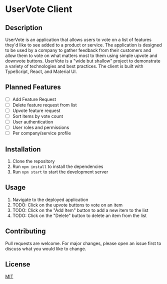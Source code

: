 # UserVote Client

## Description

UserVote is an application that allows users to vote on a list of features they'd like to see added to a product or service. The application is designed to be used by a company to gather feedback from their customers and allow them to vote on what matters most to them using simple upvote and downvote buttons. UserVote is a "wide but shallow" project to demonstrate a variety of technologies and best practices. The client is built with TypeScript, React, and Material UI.

## Planned Features

- [ ] Add Feature Request
- [ ] Delete feature request from list
- [ ] Upvote feature request
- [ ] Sort items by vote count
- [ ] User authentication
- [ ] User roles and permissions
- [ ] Per company/service profile

## Installation

1. Clone the repository
2. Run `npm install` to install the dependencies
3. Run `npm start` to start the development server

## Usage

1. Navigate to the deployed application
2. TODO: Click on the upvote buttons to vote on an item
3. TODO: Click on the "Add Item" button to add a new item to the list
4. TODO: Click on the "Delete" button to delete an item from the list

## Contributing

Pull requests are welcome. For major changes, please open an issue first to discuss what you would like to change.

## License

[MIT](https://choosealicense.com/licenses/mit/)
